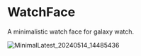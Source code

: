 # WatchFace
A minimalistic watch face for galaxy watch.

![MinimalLatest_20240514_14485436](https://github.com/1melty1/WatchFace/assets/53013464/c2e25cb6-dbc8-4074-9091-9f46f30809e8)
